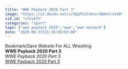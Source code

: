 ```yaml
---
title: "WWE Payback 2020 Part 3"
image: "https://s2.dmcdn.net/v/SQpPJ1VJHssrdNAVY/x240"
vid_id: "x7vv87n"
categories: "sport"
tags: ["wwe payback 2020","wwe","wwe network"]
date: "2020-08-31T21:38:05+03:00"
---
```

Bookmark/Save Website For ALL Wrestling <br><b>WWE Payback 2020 Part 3</b><br> <i>WWE Payback 2020 Part 3</i><br> <u>WWE Payback 2020 Part 3</u>
